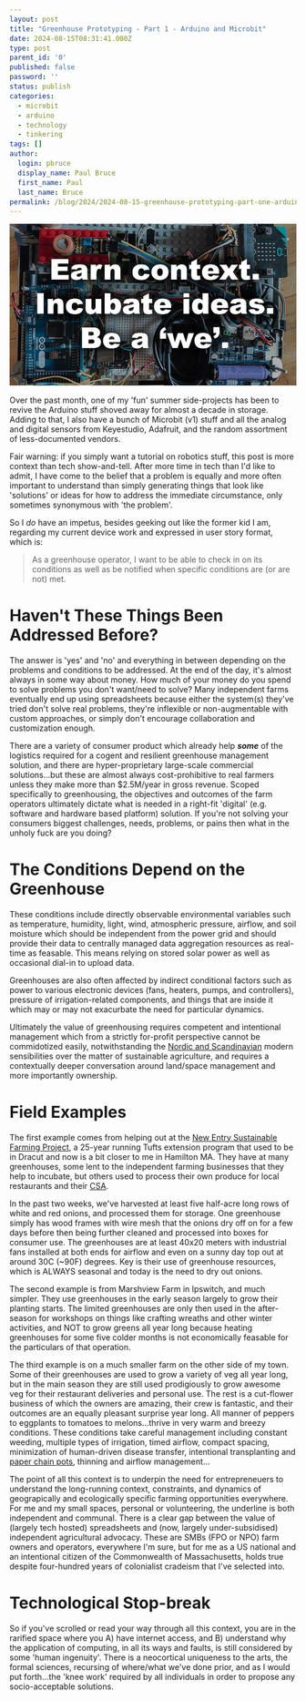 ```yaml
---
layout: post
title: "Greenhouse Prototyping - Part 1 - Arduino and Microbit"
date: 2024-08-15T08:31:41.000Z
type: post
parent_id: '0'
published: false
password: ''
status: publish
categories:
  - microbit
  - arduino
  - technology
  - tinkering
tags: []
author:
  login: pbruce
  display_name: Paul Bruce
  first_name: Paul
  last_name: Bruce
permalink: /blog/2024/2024-08-15-greenhouse-prototyping-part-one-arduino-and-microbit
---
```


![Earn context. Incubate ideas. Be a ‘we’. Picture of a self-standing, Lego-based sensor prototyping system.](/assets/images/2024/2024-08-15-greenhouse-prototyping-part-one-arduino-and-microbit.jpg)

Over the past month, one of my 'fun' summer side-projects has been to revive the Arduino stuff shoved away for almost a decade in storage. Adding to that, I also have a bunch of Microbit (v1) stuff and all the analog and digital sensors from Keyestudio, Adafruit, and the random assortment of less-documented vendors. 

Fair warning: if you simply want a tutorial on robotics stuff, this post is more context than tech show-and-tell. After more time in tech than I'd like to admit, I have come to the belief that a problem is equally and more often important to understand than simply generating things that look like 'solutions' or ideas for how to address the immediate circumstance, only sometimes synonymous with 'the problem'.

So I *do* have an impetus, besides geeking out like the former kid I am, regarding my current device work and expressed in user story format, which is:

> As a greenhouse operator, I want to be able to check in on its conditions as well as be notified when specific conditions are (or are not) met.

# Haven't These Things Been Addressed Before?

The answer is 'yes' and 'no' and everything in between depending on the problems and conditions to be addressed. At the end of the day, it's almost always in some way about money. How much of your money do you spend to solve problems you don't want/need to solve? Many independent farms eventually end up using spreadsheets because either the system(s) they've tried don't solve real problems, they're inflexible or non-augmentable with custom approaches, or simply don't encourage collaboration and customization enough.

There are a variety of consumer product which already help ***some*** of the logistics required for a cogent and resilient greenhouse management solution, and there are hyper-proprietary large-scale commercial solutions...but these are almost always cost-prohibitive to real farmers unless they make more than $2.5M/year in gross revenue. Scoped specifically to greenhousing, the objectives and outcomes of the farm operators ultimately dictate what is needed in a right-fit 'digital' (e.g. software and hardware based platform) solution. If you're not solving your consumers biggest challenges, needs, problems, or pains then what in the unholy fuck are you doing?

# The Conditions Depend on the Greenhouse 

These conditions include directly observable environmental variables such as temperature, humidity, light, wind, atmospheric pressure, airflow, and soil moisture which should be independent from the power grid and should provide their data to centrally managed data aggregation resources as real-time as feasable. This means relying on stored solar power as well as occasional dial-in to upload data.

Greenhouses are also often affected by indirect conditional factors such as power to various electronic devices (fans, heaters, pumps, and controllers), pressure of irrigation-related components, and things that are inside it which may or may not exacurbate the need for particular dynamics.

Ultimately the value of greenhousing requires competent and intentional management which from a strictly for-profit perspective cannot be commidotized easily, notwithstanding the [Nordic and Scandinavian](https://www.diva-portal.org/smash/get/diva2:1621813/FULLTEXT01.pdf) modern sensibilities over the matter of sustainable agriculture, and requires a contextually deeper conversation around land/space management and more importantly ownership.

# Field Examples

The first example comes from helping out at the [New Entry Sustainable Farming Project](https://nesfp.nutrition.tufts.edu/), a 25-year running Tufts extension program that used to be in Dracut and now is a bit closer to me in Hamilton MA. They have at many greenhouses, some lent to the independent farming businesses that they help to incubate, but others used to process their own produce for local restaurants and their [CSA](https://nesfp.localfoodmarketplace.com/Products).

In the past two weeks, we've harvested at least five half-acre long rows of white and red onions, and processed them for storage. One greenhouse simply has wood frames with wire mesh that the onions dry off on for a few days before then being further cleaned and processed into boxes for consumer use. The greenhouses are at least 40x20 meters with industrial fans installed at both ends for airflow and even on a sunny day top out at around 30C (~90F) degrees. Key is their use of greenhouse resources, which is ALWAYS seasonal and today is the need to dry out onions.

The second example is from Marshview Farm in Ipswitch, and much simpler. They use greenhouses in the early season largely to grow their planting starts. The limited greenhouses are only then used in the after-season for workshops on things like crafting wreaths and other winter activities, and NOT to grow greens all year long because heating greenhouses for some five colder months is not economically feasable for the particulars of that operation.

The third example is on a much smaller farm on the other side of my town. Some of their greenhouses are used to grow a variety of veg all year long, but in the main season they are still used prodigiously to grow awesome veg for their restaurant deliveries and personal use. The rest is a cut-flower business of which the owners are amazing, their crew is fantastic, and their outcomes are an equally pleasant surprise year long. All manner of peppers to eggplants to tomatoes to melons...thrive in very warm and breezy conditions. These conditions take careful management including constant weeding, multiple types of irrigation, timed airflow, compact spacing, minimization of human-driven disease transfer, intentional transplanting and [paper chain pots](https://paperpot.co/what-are-paper-chain-pots/), thinning and airflow management...

The point of all this context is to underpin the need for entrepreneuers to understand the long-running context, constraints, and dynamics of geograpically and ecologically specific farming opportunities everywhere. For me and my small spaces, personal or volunteering, the underline is both independent and communal. There is a clear gap between the value of (largely tech hosted) spreadsheets and (now, largely under-subsidised) independent agricultural advocacy. These are SMBs (FPO or NPO) farm owners and operators, everywhere I'm sure, but for me as a US national and an intentional citizen of the Commonwealth of Massachusetts, holds true despite four-hundred years of colonialist cradeism that I've selected into.

# Technological Stop-break 

So if you've scrolled or read your way through all this context, you are in the rarified space where you A) have internet access, and B) understand why the application of computing, in all its ways and faults, is still considered by some 'human ingenuity'. There is a neocortical uniqueness to the arts, the formal sciences, recursing of where/what we've done prior, and as I would put forth...the 'knee work' required by all individuals in order to propose any socio-acceptable solutions.